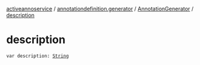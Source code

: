[activeannoservice](../../index.md) / [annotationdefinition.generator](../index.md) / [AnnotationGenerator](index.md) / [description](./description.md)

# description

`var description: `[`String`](https://kotlinlang.org/api/latest/jvm/stdlib/kotlin/-string/index.html)